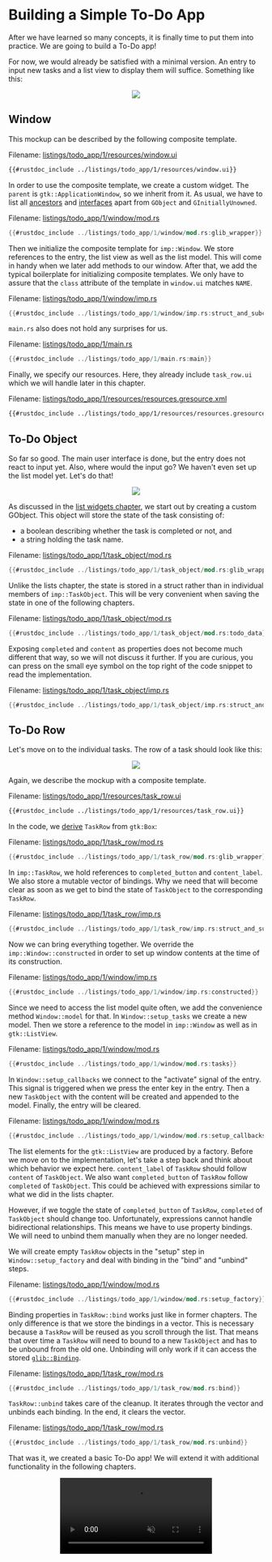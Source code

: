 # Building a Simple To-Do App

After we have learned so many concepts, it is finally time to put them into practice.
We are going to build a To-Do app!

For now, we would already be satisfied with a minimal version.
An entry to input new tasks and a list view to display them will suffice.
Something like this:

<div style="text-align:center"><img src="img/todo_app_1_mockup.png" /></div>

## Window

This mockup can be described by the following composite template.

Filename: <a class=file-link href="https://github.com/gtk-rs/gtk4-rs/blob/master/book/listings/todo_app/1/resources/window.ui">listings/todo_app/1/resources/window.ui</a>

```xml
{{#rustdoc_include ../listings/todo_app/1/resources/window.ui}}
```


In order to use the composite template, we create a custom widget.
The `parent` is `gtk::ApplicationWindow`, so we inherit from it.
As usual, we have to list all [ancestors](https://docs.gtk.org/gtk4/class.ApplicationWindow.html#ancestors) and [interfaces](https://docs.gtk.org/gtk4/class.ApplicationWindow.html#implements) apart from `GObject` and `GInitiallyUnowned`.

Filename: <a class=file-link href="https://github.com/gtk-rs/gtk4-rs/blob/master/book/listings/todo_app/1/window/mod.rs">listings/todo_app/1/window/mod.rs</a>

```rust ,no_run,noplayground
{{#rustdoc_include ../listings/todo_app/1/window/mod.rs:glib_wrapper}}
```

Then we initialize the composite template for `imp::Window`.
We store references to the entry, the list view as well as the list model.
This will come in handy when we later add methods to our window.
After that, we add the typical boilerplate for initializing composite templates.
We only have to assure that the `class` attribute of the template in `window.ui` matches `NAME`.

Filename: <a class=file-link href="https://github.com/gtk-rs/gtk4-rs/blob/master/book/listings/todo_app/1/window/imp.rs">listings/todo_app/1/window/imp.rs</a>

```rust ,no_run,noplayground
{{#rustdoc_include ../listings/todo_app/1/window/imp.rs:struct_and_subclass}}
```

`main.rs` also does not hold any surprises for us.

Filename: <a class=file-link href="https://github.com/gtk-rs/gtk4-rs/blob/master/book/listings/todo_app/1/main.rs">listings/todo_app/1/main.rs</a>

```rust ,no_run,noplayground
{{#rustdoc_include ../listings/todo_app/1/main.rs:main}}
```

Finally, we specify our resources.
Here, they already include `task_row.ui` which we will handle later in this chapter.

Filename: <a class=file-link href="https://github.com/gtk-rs/gtk4-rs/blob/master/book/listings/todo_app/1/resources/resources.gresource.xml">listings/todo_app/1/resources/resources.gresource.xml</a>

```xml
{{#rustdoc_include ../listings/todo_app/1/resources/resources.gresource.xml}}
```


## To-Do Object

So far so good.
The main user interface is done, but the entry does not react to input yet.
Also, where would the input go?
We haven't even set up the list model yet.
Let's do that!

<div style="text-align:center"><img src="img/todo_app_1_empty.png" /></div>

As discussed in the [list widgets chapter](./list_widgets.html),
we start out by creating a custom GObject.
This object will store the state of the task consisting of:
- a boolean describing whether the task is completed or not, and
- a string holding the task name.

Filename: <a class=file-link href="https://github.com/gtk-rs/gtk4-rs/blob/master/book/listings/todo_app/1/task_object/mod.rs">listings/todo_app/1/task_object/mod.rs</a>

```rust ,no_run,noplayground
{{#rustdoc_include ../listings/todo_app/1/task_object/mod.rs:glib_wrapper_and_new}}
```

Unlike the lists chapter, the state is stored in a struct rather than in individual members of `imp::TaskObject`.
This will be very convenient when saving the state in one of the following chapters.

Filename: <a class=file-link href="https://github.com/gtk-rs/gtk4-rs/blob/master/book/listings/todo_app/1/task_object/mod.rs">listings/todo_app/1/task_object/mod.rs</a>

```rust ,no_run,noplayground
{{#rustdoc_include ../listings/todo_app/1/task_object/mod.rs:todo_data}}
```

Exposing `completed` and `content` as properties does not become much different that way, so we will not discuss it further.
If you are curious, you can press on the small eye symbol on the top right of the code snippet to read the implementation.

Filename: <a class=file-link href="https://github.com/gtk-rs/gtk4-rs/blob/master/book/listings/todo_app/1/task_object/imp.rs">listings/todo_app/1/task_object/imp.rs</a>

```rust ,no_run,noplayground
{{#rustdoc_include ../listings/todo_app/1/task_object/imp.rs:struct_and_subclass}}
```

## To-Do Row

Let's move on to the individual tasks.
The row of a task should look like this:


<div style="text-align:center"><img src="img/task_row.png" /></div>

Again, we describe the mockup with a composite template.


Filename: <a class=file-link href="https://github.com/gtk-rs/gtk4-rs/blob/master/book/listings/todo_app/1/resources/task_row.ui">listings/todo_app/1/resources/task_row.ui</a>

```xml
{{#rustdoc_include ../listings/todo_app/1/resources/task_row.ui}}
```

In the code, we [derive](https://docs.gtk.org/gtk4/class.Box.html#hierarchy) `TaskRow` from `gtk:Box`:

Filename: <a class=file-link href="https://github.com/gtk-rs/gtk4-rs/blob/master/book/listings/todo_app/1/task_row/mod.rs">listings/todo_app/1/task_row/mod.rs</a>

```rust ,no_run,noplayground
{{#rustdoc_include ../listings/todo_app/1/task_row/mod.rs:glib_wrapper}}
```

In `imp::TaskRow`, we hold references to `completed_button` and `content_label`.
We also store a mutable vector of bindings.
Why we need that will become clear as soon as we get to bind the state of `TaskObject` to the corresponding `TaskRow`.


Filename: <a class=file-link href="https://github.com/gtk-rs/gtk4-rs/blob/master/book/listings/todo_app/1/task_row/imp.rs">listings/todo_app/1/task_row/imp.rs</a>

```rust ,no_run,noplayground
{{#rustdoc_include ../listings/todo_app/1/task_row/imp.rs:struct_and_subclass}}
```

Now we can bring everything together.
We override the `imp::Window::constructed` in order to set up window contents at the time of its construction.

Filename: <a class=file-link href="https://github.com/gtk-rs/gtk4-rs/blob/master/book/listings/todo_app/1/window/imp.rs">listings/todo_app/1/window/imp.rs</a>

```rust ,no_run,noplayground
{{#rustdoc_include ../listings/todo_app/1/window/imp.rs:constructed}}
```

Since we need to access the list model quite often, we add the convenience method `Window::model` for that.
In `Window::setup_tasks` we create a new model.
Then we store a reference to the model in `imp::Window` as well as in `gtk::ListView`.

Filename: <a class=file-link href="https://github.com/gtk-rs/gtk4-rs/blob/master/book/listings/todo_app/1/window/mod.rs">listings/todo_app/1/window/mod.rs</a>

```rust ,no_run,noplayground
{{#rustdoc_include ../listings/todo_app/1/window/mod.rs:tasks}}
```

In `Window::setup_callbacks` we connect to the "activate" signal of the entry.
This signal is triggered when we press the enter key in the entry.
Then a new `TaskObject` with the content will be created and appended to the model.
Finally, the entry will be cleared.

Filename: <a class=file-link href="https://github.com/gtk-rs/gtk4-rs/blob/master/book/listings/todo_app/1/window/mod.rs">listings/todo_app/1/window/mod.rs</a>

```rust ,no_run,noplayground
{{#rustdoc_include ../listings/todo_app/1/window/mod.rs:setup_callbacks}}
```
The list elements for the `gtk::ListView` are produced by a factory.
Before we move on to the implementation, let's take a step back and think about which behavior we expect here.
`content_label` of `TaskRow` should follow `content` of `TaskObject`.
We also want `completed_button` of `TaskRow` follow `completed` of `TaskObject`.
This could be achieved with expressions similar to what we did in the lists chapter.

However, if we toggle the state of `completed_button` of `TaskRow`, `completed` of `TaskObject` should change too.
Unfortunately, expressions cannot handle bidirectional relationships.
This means we have to use property bindings.
We will need to unbind them manually when they are no longer needed.

We will create empty `TaskRow` objects in the "setup" step in `Window::setup_factory` and deal with binding in the "bind" and "unbind" steps.

Filename: <a class=file-link href="https://github.com/gtk-rs/gtk4-rs/blob/master/book/listings/todo_app/1/window/mod.rs">listings/todo_app/1/window/mod.rs</a>

```rust ,no_run,noplayground
{{#rustdoc_include ../listings/todo_app/1/window/mod.rs:setup_factory}}
```

Binding properties in `TaskRow::bind` works just like in former chapters.
The only difference is that we store the bindings in a vector.
This is necessary because a `TaskRow` will be reused as you scroll through the list.
That means that over time a `TaskRow` will need to bound to a new `TaskObject` and has to be unbound from the old one.
Unbinding will only work if it can access the stored [`glib::Binding`](https://gtk-rs.org/gtk-rs-core/stable/latest/docs/glib/struct.Binding.html).

Filename: <a class=file-link href="https://github.com/gtk-rs/gtk4-rs/blob/master/book/listings/todo_app/1/task_row/mod.rs">listings/todo_app/1/task_row/mod.rs</a>

```rust ,no_run,noplayground
{{#rustdoc_include ../listings/todo_app/1/task_row/mod.rs:bind}}
```

`TaskRow::unbind` takes care of the cleanup.
It iterates through the vector and unbinds each binding.
In the end, it clears the vector.

Filename: <a class=file-link href="https://github.com/gtk-rs/gtk4-rs/blob/master/book/listings/todo_app/1/task_row/mod.rs">listings/todo_app/1/task_row/mod.rs</a>

```rust ,no_run,noplayground
{{#rustdoc_include ../listings/todo_app/1/task_row/mod.rs:unbind}}
```

That was it, we created a basic To-Do app!
We will extend it with additional functionality in the following chapters.

<div style="text-align:center">
 <video autoplay muted loop>
  <source src="vid/todo_app_1_animation.webm" type="video/webm">
Your browser does not support the video tag.
 </video>
</div>
